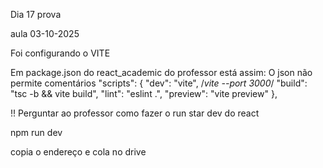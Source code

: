 Dia 17 prova

aula 03-10-2025

Foi configurando o VITE

Em package.json do react_academic do professor está assim: O json não permite comentários
  "scripts": {
    "dev": "vite", /*vite --port 3000*/
    "build": "tsc -b && vite build",
    "lint": "eslint .",
    "preview": "vite preview"
  },

!! Perguntar ao professor como fazer o run star dev do react

npm run dev

copia o endereço e cola no drive
